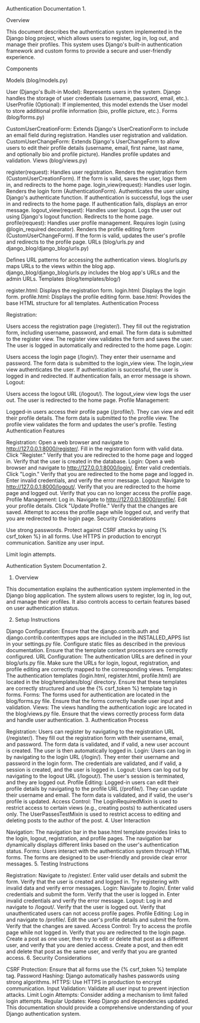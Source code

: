 Authentication Documentation 1.

Overview

This document describes the authentication system implemented in the Django blog project, which allows users to register, log in, log out, and manage their profiles. This system uses Django's built-in authentication framework and custom forms to provide a secure and user-friendly experience.

Components

Models (blog/models.py)

User (Django's Built-in Model): Represents users in the system. Django handles the storage of user credentials (username, password, email, etc.).
UserProfile (Optional): If implemented, this model extends the User model to store additional profile information (bio, profile picture, etc.).
Forms (blog/forms.py)

CustomUserCreationForm:
Extends Django's UserCreationForm to include an email field during registration.
Handles user registration and validation.
CustomUserChangeForm:
Extends Django's UserChangeForm to allow users to edit their profile details (username, email, first name, last name, and optionally bio and profile picture).
Handles profile updates and validation.
Views (blog/views.py)

register(request):
Handles user registration.
Renders the registration form (CustomUserCreationForm).
If the form is valid, saves the user, logs them in, and redirects to the home page.
login_view(request):
Handles user login.
Renders the login form (AuthenticationForm).
Authenticates the user using Django's authenticate function.
If authentication is successful, logs the user in and redirects to the home page.
If authentication fails, displays an error message.
logout_view(request):
Handles user logout.
Logs the user out using Django's logout function.
Redirects to the home page.
profile(request):
Handles user profile management.
Requires login (using @login_required decorator).
Renders the profile editing form (CustomUserChangeForm).
If the form is valid, updates the user's profile and redirects to the profile page.
URLs (blog/urls.py and django_blog/django_blog/urls.py)

Defines URL patterns for accessing the authentication views.
blog/urls.py maps URLs to the views within the blog app.
django_blog/django_blog/urls.py includes the blog app's URLs and the admin URLs.
Templates (blog/templates/blog/)

register.html: Displays the registration form.
login.html: Displays the login form.
profile.html: Displays the profile editing form.
base.html: Provides the base HTML structure for all templates.
Authentication Process

Registration:

Users access the registration page (/register/).
They fill out the registration form, including username, password, and email.
The form data is submitted to the register view.
The register view validates the form and saves the user.
The user is logged in automatically and redirected to the home page.
Login:

Users access the login page (/login/).
They enter their username and password.
The form data is submitted to the login_view view.
The login_view view authenticates the user.
If authentication is successful, the user is logged in and redirected.
If authentication fails, an error message is shown.
Logout:

Users access the logout URL (/logout/).
The logout_view view logs the user out.
The user is redirected to the home page.
Profile Management:

Logged-in users access their profile page (/profile/).
They can view and edit their profile details.
The form data is submitted to the profile view.
The profile view validates the form and updates the user's profile.
Testing Authentication Features

Registration:
Open a web browser and navigate to http://127.0.0.1:8000/register/.
Fill in the registration form with valid data.
Click "Register."
Verify that you are redirected to the home page and logged in.
Verify that the user is created in the database.
Login:
Open a web browser and navigate to http://127.0.0.1:8000/login/.
Enter valid credentials.
Click "Login."
Verify that you are redirected to the home page and logged in.
Enter invalid credentials, and verify the error message.
Logout:
Navigate to http://127.0.0.1:8000/logout/.
Verify that you are redirected to the home page and logged out.
Verify that you can no longer access the profile page.
Profile Management:
Log in.
Navigate to http://127.0.0.1:8000/profile/.
Edit your profile details.
Click "Update Profile."
Verify that the changes are saved.
Attempt to access the profile page while logged out, and verify that you are redirected to the login page.
Security Considerations

Use strong passwords.
Protect against CSRF attacks by using {% csrf_token %} in all forms.
Use HTTPS in production to encrypt communication.
Sanitize any user input.

Limit login attempts.

Authentication System Documentation 2.

1. Overview

This documentation explains the authentication system implemented in the Django blog application. The system allows users to register, log in, log out, and manage their profiles. It also controls access to certain features based on user authentication status.

2. Setup Instructions

Django Configuration:
Ensure that the django.contrib.auth and django.contrib.contenttypes apps are included in the INSTALLED_APPS list in your settings.py file.
Configure static files as described in the previous documentation.
Ensure that the template context processors are correctly configured.
URL Configuration:
The authentication URLs are defined in your blog/urls.py file.
Make sure the URLs for login, logout, registration, and profile editing are correctly mapped to the corresponding views.
Templates:
The authentication templates (login.html, register.html, profile.html) are located in the blog/templates/blog/ directory.
Ensure that these templates are correctly structured and use the {% csrf_token %} template tag in forms.
Forms:
The forms used for authentication are located in the blog/forms.py file.
Ensure that the forms correctly handle user input and validation.
Views:
The views handling the authentication logic are located in the blog/views.py file.
Ensure that the views correctly process form data and handle user authentication.
3. Authentication Process

Registration:
Users can register by navigating to the registration URL (/register/).
They fill out the registration form with their username, email, and password.
The form data is validated, and if valid, a new user account is created.
The user is then automatically logged in.
Login:
Users can log in by navigating to the login URL (/login/).
They enter their username and password in the login form.
The credentials are validated, and if valid, a session is created, and the user is logged in.
Logout:
Users can log out by navigating to the logout URL (/logout/).
The user's session is terminated, and they are logged out.
Profile Editing:
Logged-in users can edit their profile details by navigating to the profile URL (/profile/).
They can update their username and email.
The form data is validated, and if valid, the user's profile is updated.
Access Control:
The LoginRequiredMixin is used to restrict access to certain views (e.g., creating posts) to authenticated users only.
The UserPassesTestMixin is used to restrict access to editing and deleting posts to the author of the post.
4. User Interaction

Navigation:
The navigation bar in the base.html template provides links to the login, logout, registration, and profile pages.
The navigation bar dynamically displays different links based on the user's authentication status.
Forms:
Users interact with the authentication system through HTML forms.
The forms are designed to be user-friendly and provide clear error messages.
5. Testing Instructions

Registration:
Navigate to /register/.
Enter valid user details and submit the form.
Verify that the user is created and logged in.
Try registering with invalid data and verify error messages.
Login:
Navigate to /login/.
Enter valid credentials and submit the form.
Verify that the user is logged in.
Enter invalid credentials and verify the error message.
Logout:
Log in and navigate to /logout/.
Verify that the user is logged out.
Verify that unauthenticated users can not access profile pages.
Profile Editing:
Log in and navigate to /profile/.
Edit the user's profile details and submit the form.
Verify that the changes are saved.
Access Control:
Try to access the profile page while not logged in. Verify that you are redirected to the login page.
Create a post as one user, then try to edit or delete that post as a different user, and verify that you are denied access.
Create a post, and then edit and delete that post as the same user, and verify that you are granted access.
6. Security Considerations

CSRF Protection:
Ensure that all forms use the {% csrf_token %} template tag.
Password Hashing:
Django automatically hashes passwords using strong algorithms.
HTTPS:
Use HTTPS in production to encrypt communication.
Input Validation:
Validate all user input to prevent injection attacks.
Limit Login Attempts:
Consider adding a mechanism to limit failed login attempts.
Regular Updates:
Keep Django and dependencies updated.
This documentation should provide a comprehensive understanding of your Django authentication system.